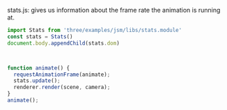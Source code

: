 stats.js: gives us information about the frame rate the animation is running at. 


```js
import Stats from 'three/examples/jsm/libs/stats.module'
const stats = Stats()
document.body.appendChild(stats.dom)



function animate() {
  requestAnimationFrame(animate);
  stats.update();
  renderer.render(scene, camera);
}
animate();
```
